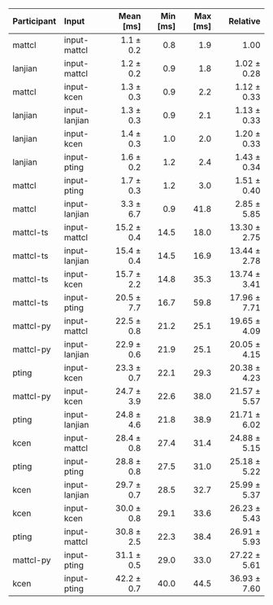 | Participant | Input | Mean [ms] | Min [ms] | Max [ms] | Relative |
|:---|:---|---:|---:|---:|---:|
| mattcl | input-mattcl | 1.1 ± 0.2 | 0.8 | 1.9 | 1.00 |
| lanjian | input-mattcl | 1.2 ± 0.2 | 0.9 | 1.8 | 1.02 ± 0.28 |
| mattcl | input-kcen | 1.3 ± 0.3 | 0.9 | 2.2 | 1.12 ± 0.33 |
| lanjian | input-lanjian | 1.3 ± 0.3 | 0.9 | 2.1 | 1.13 ± 0.33 |
| lanjian | input-kcen | 1.4 ± 0.3 | 1.0 | 2.0 | 1.20 ± 0.33 |
| lanjian | input-pting | 1.6 ± 0.2 | 1.2 | 2.4 | 1.43 ± 0.34 |
| mattcl | input-pting | 1.7 ± 0.3 | 1.2 | 3.0 | 1.51 ± 0.40 |
| mattcl | input-lanjian | 3.3 ± 6.7 | 0.9 | 41.8 | 2.85 ± 5.85 |
| mattcl-ts | input-mattcl | 15.2 ± 0.4 | 14.5 | 18.0 | 13.30 ± 2.75 |
| mattcl-ts | input-lanjian | 15.4 ± 0.4 | 14.5 | 16.9 | 13.44 ± 2.78 |
| mattcl-ts | input-kcen | 15.7 ± 2.2 | 14.8 | 35.3 | 13.74 ± 3.41 |
| mattcl-ts | input-pting | 20.5 ± 7.7 | 16.7 | 59.8 | 17.96 ± 7.71 |
| mattcl-py | input-mattcl | 22.5 ± 0.8 | 21.2 | 25.1 | 19.65 ± 4.09 |
| mattcl-py | input-lanjian | 22.9 ± 0.6 | 21.9 | 25.1 | 20.05 ± 4.15 |
| pting | input-kcen | 23.3 ± 0.7 | 22.1 | 29.3 | 20.38 ± 4.23 |
| mattcl-py | input-kcen | 24.7 ± 3.9 | 22.6 | 38.0 | 21.57 ± 5.57 |
| pting | input-lanjian | 24.8 ± 4.6 | 21.8 | 38.9 | 21.71 ± 6.02 |
| kcen | input-mattcl | 28.4 ± 0.8 | 27.4 | 31.4 | 24.88 ± 5.15 |
| pting | input-pting | 28.8 ± 0.8 | 27.5 | 31.0 | 25.18 ± 5.22 |
| kcen | input-lanjian | 29.7 ± 0.7 | 28.5 | 32.7 | 25.99 ± 5.37 |
| kcen | input-kcen | 30.0 ± 0.8 | 29.1 | 33.6 | 26.23 ± 5.43 |
| pting | input-mattcl | 30.8 ± 2.5 | 22.3 | 38.4 | 26.91 ± 5.93 |
| mattcl-py | input-pting | 31.1 ± 0.5 | 29.0 | 33.0 | 27.22 ± 5.61 |
| kcen | input-pting | 42.2 ± 0.7 | 40.0 | 44.5 | 36.93 ± 7.60 |
